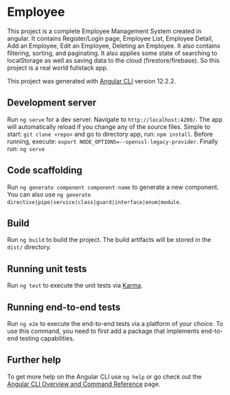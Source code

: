 # Employee

This project is a complete Employee Management System created in angular. It contains Register/Login page, Employee List, Employee Detail, Add an Employee, Edit an Employee, Deleting an Employee. It also contains filtering, sorting, and paginating. It also applies some state of searching to localStorage as well as saving data to the cloud (firestore/firebase). So this project is a real world fullstack app.

This project was generated with [Angular CLI](https://github.com/angular/angular-cli) version 12.2.2.

## Development server

Run `ng serve` for a dev server. Navigate to `http://localhost:4200/`. The app will automatically reload if you change any of the source files.
Simple to start: `git clone <repo>` and go to directory app, run: `npm install`. Before running, execute: `export NODE_OPTIONS=--openssl-legacy-provider`. Finally run: `ng serve`
## Code scaffolding

Run `ng generate component component-name` to generate a new component. You can also use `ng generate directive|pipe|service|class|guard|interface|enum|module`.

## Build

Run `ng build` to build the project. The build artifacts will be stored in the `dist/` directory.

## Running unit tests

Run `ng test` to execute the unit tests via [Karma](https://karma-runner.github.io).

## Running end-to-end tests

Run `ng e2e` to execute the end-to-end tests via a platform of your choice. To use this command, you need to first add a package that implements end-to-end testing capabilities.

## Further help

To get more help on the Angular CLI use `ng help` or go check out the [Angular CLI Overview and Command Reference](https://angular.io/cli) page.
